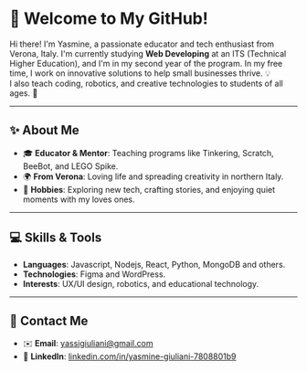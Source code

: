 # 🌟 Welcome to My GitHub!  

Hi there! I'm Yasmine, a passionate educator and tech enthusiast from Verona, Italy.
I'm currently studying **Web Developing** at an ITS (Technical Higher Education), and I'm in my second year of the program.
In my free time, I work on innovative solutions to help small businesses thrive. 💡  
I also teach coding, robotics, and creative technologies to students of all ages. 🚀 

---

## ✨ About Me  
- 🎓 **Educator & Mentor**: Teaching programs like Tinkering, Scratch, BeeBot, and LEGO Spike.  
- 🌍 **From Verona**: Loving life and spreading creativity in northern Italy.  
- 💖 **Hobbies**: Exploring new tech, crafting stories, and enjoying quiet moments with my loves ones.  

---

## 💻 Skills & Tools  
- **Languages**: Javascript, Nodejs, React, Python, MongoDB and others.  
- **Technologies**: Figma and WordPress.  
- **Interests**: UX/UI design, robotics, and educational technology.  

---

## 📨 Contact Me  
- ✉️ **Email**: yassigiuliani@gmail.com  
- 💼 **LinkedIn**: [linkedin.com/in/yasmine-giuliani-7808801b9](https://www.linkedin.com/in/yasmine-giuliani-7808801b9/)  
